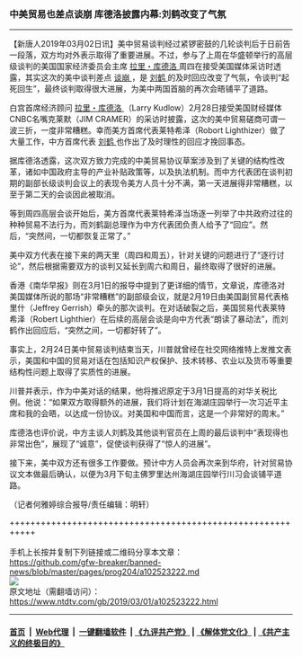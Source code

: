 ### 中美贸易也差点谈崩 库德洛披露内幕:刘鹤改变了气氛
------------------------

<div class="post_content">
 <p>
  【新唐人2019年03月02日讯】美中贸易谈判经过紧锣密鼓的几轮谈判后于日前告一段落，双方均对外表示取得了重要进展。不过，参与了上周在华盛顿举行的高层级谈判的美国国家经济委员会主席
  <a href="https://www.ntdtv.com/gb/拉里・库德洛.htm">
   拉里・库德洛
  </a>
  周四在接受美国媒体采访时透露，其实这次的美中谈判差点
  <a href="https://www.ntdtv.com/gb/谈崩.htm">
   谈崩
  </a>
  ，是
  <a href="https://www.ntdtv.com/gb/刘鹤.htm">
   刘鹤
  </a>
  的及时回应改变了气氛，令谈判“起死回生”，最终谈判取得很大进展，为美中两国首脑的再次会晤铺平了道路。
 </p>
 <p>
  白宫首席经济顾问
  <a href="https://www.ntdtv.com/gb/拉里・库德洛.htm">
   拉里・库德洛
  </a>
  （Larry Kudlow）2月28日接受美国财经媒体CNBC名嘴克莱默（JIM CRAMER）的采访时披露，这次的美中贸易磋商可谓一波三折，一度非常糟糕。幸而美方首席代表莱特希泽（Robort Lighthizer）做了大量工作，中方首席代表
  <a href="https://www.ntdtv.com/gb/刘鹤.htm">
   刘鹤
  </a>
  也作出了及时理性的回应才挽回事态。
 </p>
 <p>
  据库德洛透露，这次双方致力完成的中美贸易协议草案涉及到了关键的结构性改革，诸如中国政府主导的产业补贴政策等，以及执法机制。而中方代表团在谈判初期的副部长级谈判会议上的表现令美方人员十分不满，第一天进展得非常糟糕，以至于第二天的会谈因此被取消。
 </p>
 <p>
  等到周四高层会谈开始后，美方首席代表莱特希泽当场逐一列举了中共政府过往的种种贸易不法行为，而刘鹤副总理作为中方代表团负责人给予了“回应”。然后，“突然间，一切都恢复正常了。”
 </p>
 <p>
  美中双方代表在接下来的两天里（周四和周五），针对关键的问题进行了“逐行讨论”，然后根据需要双方的谈判又延长到周六和周日，最终取得了很好的进展。
 </p>
 <p>
  香港《南华早报》则在3月1日的报导中提到了更详细的情节，文章说，库德洛对美国媒体所说的那场“非常糟糕”的副部级会议，就是2月19日由美国副贸易代表格里什（Jeffrey Gerrish）牵头的那次谈判。在对话破裂之后，美国贸易代表莱特希泽（Robert Lighthier）在后续的高层会谈是向中方代表“朗读了暴动法”，而刘鹤作出回应后，“突然之间，一切都好转了”。
 </p>
 <p>
  事实上，2月24日美中贸易谈判结束当天，川普就曾经在社交网络推特上发推文表示，美国和中国的贸易对话在包括知识产权保护、技术转移、农业以及货币等重要结构性问题上取得了实质性的进展。
 </p>
 <p>
  川普并表示，作为中美对话的结果，他将推迟原定于3月1日提高的对华关税比例。他说：“如果双方取得额外的进展，我们将计划在海湖庄园举行一次习近平主席和我的会晤，以达成一份协议。对美国和中国而言，这是一个非常好的周末。”
 </p>
 <p>
  库德洛也评价说，中方主谈人刘鹤及其他谈判官员在上周的最后谈判中“表现得也非常出色”，展现了“诚意”，促使谈判获得了“惊人的进展”。
 </p>
 <p>
  接下来，美中双方还有很多工作要做。预计中方人员会再次来到华府，针对贸易协议文本做最后确认，以便为3月下旬主佛罗里达州海湖庄园举行川习会谈铺平道路。
 </p>
 <p>
  （记者何雅婷综合报导/责任编辑：明轩）
 </p>
 <div class="single_ad">
 </div>
</div>

+++++++++++++++++++++++++++++++++++++++++++++++++++++++++++<br/><br/>
手机上长按并复制下列链接或二维码分享本文章：<br/>
https://github.com/gfw-breaker/banned-news/blob/master/pages/prog204/a102523222.md <br/>
<a href='https://github.com/gfw-breaker/banned-news/blob/master/pages/prog204/a102523222.md'><img src='https://github.com/gfw-breaker/banned-news/blob/master/pages/prog204/a102523222.md.png'/></a> <br/>
原文地址（需翻墙访问）：https://www.ntdtv.com/gb/2019/03/01/a102523222.html


------------------------
#### [首页](https://github.com/gfw-breaker/banned-news/blob/master/README.md) &nbsp;|&nbsp; [Web代理](https://github.com/labour-camp/helloworld) &nbsp;|&nbsp; [一键翻墙软件](https://github.com/gfw-breaker/nogfw/blob/master/README.md) &nbsp;| [《九评共产党》](https://github.com/gfw-breaker/9ping.md/blob/master/README.md#九评之一评共产党是什么) | [《解体党文化》](https://github.com/gfw-breaker/jtdwh.md/blob/master/README.md) | [《共产主义的终极目的》](https://github.com/gfw-breaker/gczydzjmd.md/blob/master/README.md)

